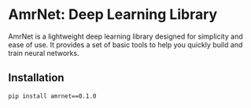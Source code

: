 # AmrNet: Deep Learning Library

AmrNet is a lightweight deep learning library designed for simplicity and ease of use. It provides a set of basic tools to help you quickly build and train neural networks.

<!-- ## Features

- **Simple API:** Easily define, train, and evaluate neural networks with just a few lines of code.
- **Modularity:** Construct networks using pre-built layers or create custom layers for more flexibility.
- **Optimizers:** Choose from a variety of gradient descent optimizers to train your models.
- **Example Usage:** Check out the `examples` directory for code snippets and sample projects. -->

## Installation

```bash
pip install amrnet==0.1.0
